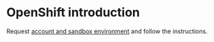 # OpenShift introduction

Request [account and sandbox environment](https://developers.redhat.com/developer-sandbox) and follow the instructions.
